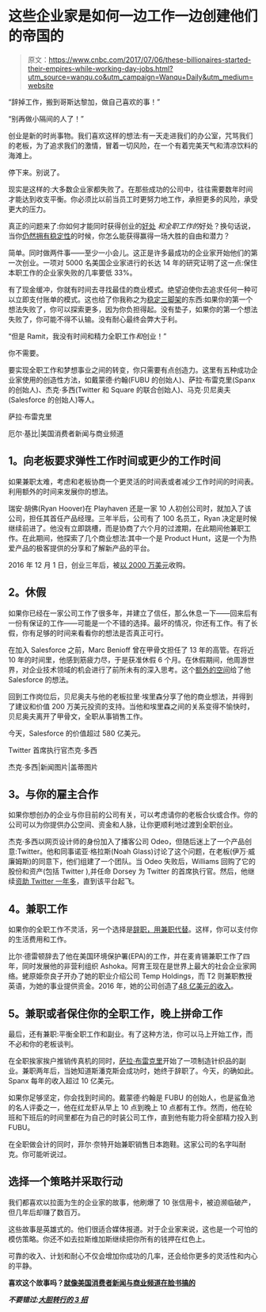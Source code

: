 # 这些企业家是如何一边工作一边创建他们的帝国的

> 原文：<https://www.cnbc.com/2017/07/06/these-billionaires-started-their-empires-while-working-day-jobs.html?utm_source=wanqu.co&utm_campaign=Wanqu+Daily&utm_medium=website>

 “辞掉工作，搬到哥斯达黎加，做自己喜欢的事！”

“别再做小隔间的人了！”

创业是新的时尚事物。我们喜欢这样的想法:有一天走进我们的办公室，咒骂我们的老板，为了追求我们的激情，冒着一切风险，在一个有着完美天气和清凉饮料的海滩上。

停下来。别说了。

现实是这样的:大多数企业家都失败了。在那些成功的公司中，往往需要数年时间才能达到收支平衡。你必须比以前当员工时更努力地工作，承担更多的风险，承受更大的压力。

真正的问题来了:你如何才能同时获得创业的[好处](https://www.cnbc.com/2016/06/01/evernote-co-founder-why-now-is-the-best-time-to-start-a-company.html) *和全职工作的*好处？换句话说，当你[仍然拥有稳定性](https://www.cnbc.com/2017/01/10/3-common-excuses-for-not-starting-a-business-and-how-to-get-over-them.html)的时候，你怎么能获得赢得一场大胜的自由和潜力？

简单。同时做两件事——至少一小会儿。这正是许多最成功的企业家开始他们的第一次创业。一项对 5000 名美国企业家进行的长达 14 年的研究证明了这一点:保住本职工作的企业家失败的几率要低 33%。

有了现金缓冲，你就有时间去寻找最佳的商业模式。绝望迫使你去追求任何一种可以立即支付账单的模式。这也给了你我称之为[稳定三脚架](http://www.iwillteachyoutoberich.com/blog/the-tripod-of-stability/)的东西:如果你的第一个想法失败了，你可以探索更多，因为你负担得起。没有垫子，如果你的第一个想法失败了，你可能不得不认输。没有耐心最终会弊大于利。

“但是 Ramit，我没有时间和精力全职工作*和*创业！”

你不需要。

要实现全职工作和梦想事业之间的转变，你只需要有点创造力。这里有五种成功企业家使用的创造性方法，如戴蒙德·约翰(FUBU 的创始人)、萨拉·布雷克里(Spanx 的创始人)、杰克·多西(Twitter 和 Square 的联合创始人)、马克·贝尼奥夫(Salesforce 的创始人)等人。

萨拉·布雷克里

厄尔·基比|美国消费者新闻与商业频道

## 1。向老板要求弹性工作时间或更少的工作时间

如果兼职太难，考虑和老板协商一个更灵活的时间表或者减少工作时间的时间表。利用额外的时间来发展你的想法。

瑞安·胡佛(Ryan Hoover)在 Playhaven 还是一家 10 人初创公司时，就加入了该公司，担任其首任产品经理。三年半后，公司有了 100 名员工，Ryan 决定是时候继续前进了。他没有立即跳槽，而是协商了六个月的过渡期，在此期间他兼职工作。在此期间，他探索了几个商业想法:其中一个是 Product Hunt，这是一个为热爱产品的极客提供的分享和了解新产品的平台。

2016 年 12 月 1 日，创业三年后，被[以 2000 万美元](http://www.recode.net/2016/12/1/13802154/angellist-product-hunt-acquisition)收购。

## 2。休假

如果你已经在一家公司工作了很多年，并建立了信任，那么休息一下——回来后有一份有保证的工作——可能是一个不错的选择。最坏的情况，你还有工作。有了长假，你有足够的时间来看看你的想法是否真正可行。

在加入 Salesforce 之前，Marc Benioff 曾在甲骨文担任了 13 年的高管。在将近 10 年的时间里，他感到筋疲力尽，于是获准休假 6 个月。在休假期间，他周游世界，对企业技术领域的机会进行了前所未有的深入思考。这个[额外的空间](http://www.businessinsider.com/marc-benioff-salesforcecom-innovators-dna-2011-10?IR=T&amp;r=US&amp;IR=T)给了他 Salesforce 的想法。

回到工作岗位后，贝尼奥夫与他的老板拉里·埃里森分享了他的商业想法，并得到了建议和价值 200 万美元投资的支持。当他和埃里森之间的关系变得不愉快时，贝尼奥夫离开了甲骨文，全职从事销售工作。

今天，Salesforce 的价值超过 580 亿美元。

Twitter 首席执行官杰克·多西

杰克·多西|新闻图片|盖蒂图片

## 3。与你的雇主合作

如果你想创办的企业与你目前的公司有关，可以考虑请你的老板合伙或合作。你的公司可以为你提供办公空间、资金和人脉，让你更顺利地过渡到全职创业。

杰克·多西以网页设计师的身份加入了播客公司 Odeo，但随后迷上了一个产品创意:Twitter。他和同事诺亚·格拉斯(Noah Glass)讨论了这个问题，在老板(伊万·威廉姆斯)的同意下，他们组建了一个团队。当 Odeo 失败后，Williams 回购了它的股份和资产(包括 Twitter ),并任命 Dorsey 为 Twitter 的首席执行官。然后，他继续[资助 Twitter 一年多](https://www.quora.com/How-did-Jack-Dorsey-Evan-Williams-and-Biz-Stone-split-up-the-equity-on-Twitter-when-they-restructured-Twitter-post-Odeo)，直到该平台起飞。

## 4。兼职工作

如果你的全职工作不灵活，另一个选择是[辞职，用兼职代替](https://www.cnbc.com/2016/11/15/why-this-millionaire-left-his-wall-street-job-to-wash-cars.html)。这样，你可以支付你的生活费用和工作。

比尔·德雷顿辞去了他在美国环境保护署(EPA)的工作，并在麦肯锡兼职工作了四年，同时发展他的非营利组织 Ashoka。阿育王现在是世界上最大的社会企业家网络。蛯原姫奈良子开办了她的职业介绍公司 Temp Holdings，而 T2 则兼职教授英语，为她的事业提供资金。2016 年，她的公司创造了[48 亿美元的收入](http://www2.staffingindustry.com/row/Editorial/Daily-News/Japan-Acquisitions-boost-Temp-Holdings-full-year-results-37910)。

## 5。兼职或者保住你的全职工作，晚上拼命工作

最后，还有兼职:平衡全职工作和副业。有了这种方法，你可以马上开始工作，而不必和你的老板谈判。

在全职挨家挨户推销传真机的同时，[萨拉·布雷克里](http://gogirlfinance.com/7-female-self-made-millionaires-and-a-few-billionaires-we-love/)开始了一项制造针织品的副业。兼职两年后，当她知道斯潘克斯会成功时，她终于辞职了。今天，的确如此。Spanx 每年的收入超过 10 亿美元。

如果你足够坚定，你会找到时间的。戴蒙德·约翰是 FUBU 的创始人，也是鲨鱼池的名人评委之一，他在红龙虾从早上 10 点到晚上 10 点都有工作。然而，他在轮班和下班后的时间里都在为自己的时装公司工作，直到他有能力将全部精力投入到 FUBU。

在全职做会计的同时，菲尔·奈特开始兼职销售日本跑鞋。这家公司的名字叫耐克。你可能听说过。

## 选择一个策略并采取行动

我们都喜欢以拉面为生的企业家的故事，他刷爆了 10 张信用卡，被迫濒临破产，但几年后却赚了数百万。

这些故事是英雄式的。他们很适合媒体报道。对于企业家来说，这也是一个可怕的模仿策略。你还不如去拉斯维加斯继续把你所有的钱押在红色上。

可靠的收入、计划和耐心不仅会增加你成功的几率，还会给你更多的灵活性和内心的平静。

******喜欢这个故事吗？[就像美国消费者新闻与商业频道在脸书搞的](https://www.facebook.com/CNBCMakeIt/)******

***不要错过:[大胆转行的 3 招](https://www.cnbc.com/2017/06/23/3-tricks-for-making-a-bold-career-shift.html)***